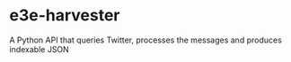 # e3e-harvester
A Python API that queries Twitter, processes the messages and produces indexable JSON
